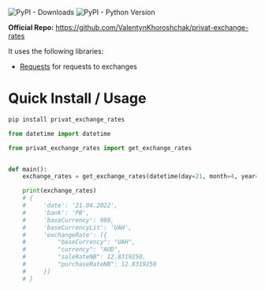 ![PyPI - Downloads](https://img.shields.io/pypi/dm/privat_exchange_rates?style=for-the-badge)
![PyPI - Python Version](https://img.shields.io/pypi/pyversions/privat_exchange_rates?style=for-the-badge)

**Official Repo:** https://github.com/ValentynKhoroshchak/privat-exchange-rates

It uses the following libraries:

- [Requests](https://pypi.org/project/requests/) for requests to exchanges

# Quick Install / Usage

```bash
pip install privat_exchange_rates
```

```python
from datetime import datetime

from privat_exchange_rates import get_exchange_rates


def main():
    exchange_rates = get_exchange_rates(datetime(day=21, month=4, year=2022))

    print(exchange_rates)
    # {
    #     'date': '21.04.2022',
    #     'bank': 'PB',
    #     'baseCurrency': 980,
    #     'baseCurrencyLit': 'UAH',
    #     'exchangeRate': [{
    #         "baseCurrency": "UAH",
    #         "currency": "AUD",
    #         "saleRateNB": 12.8319250,
    #         "purchaseRateNB": 12.8319250
    #     }]
    # }
```